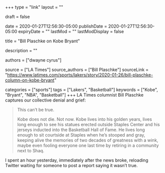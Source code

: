 +++
type = "link"
layout = ""

draft = false

date = 2020-01-27T12:56:30-05:00
publishDate = 2020-01-27T12:56:30-05:00
expiryDate = ""
lastMod = ""
lastModDisplay = false

title = "Bill Plaschke on Kobe Bryant"

description = ""

authors = ["dwayne cyrus"]

source = ["LA Times"]
source_authors = ["Bill Plaschke"]
sourceLink = "https://www.latimes.com/sports/lakers/story/2020-01-26/bill-plaschke-column-on-kobe-bryant"

categories = ["sports"]
tags = ["Lakers", "Basketball"]
keywords = ["Kobe", "Bryant", "NBA", "Basketball"]
+++
LA Times columnist Bill Plaschke captures our collective denial and grief:

> This can’t be true.
>
> Kobe does not die. Not now. Kobe lives into his golden years, lives long enough to see his statues erected outside Staples Center and his jerseys inducted into the Basketball Hall of Fame. He lives long enough to sit courtside at Staples when he’s stooped and gray, keeping alive the memories of two decades of greatness with a wink, maybe even fooling everyone one last time by retiring in a community next to Shaq.

I spent an hour yesterday, immediately after the news broke, reloading Twitter waiting for someone to post a report saying it wasn’t true.
